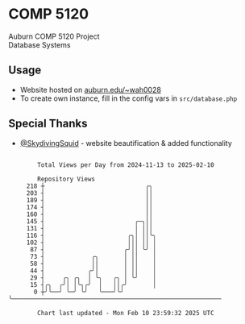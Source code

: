 # COMP 5120
Auburn COMP 5120 Project  
Database Systems

## Usage
- Website hosted on [auburn.edu/~wah0028](https://webhome.auburn.edu/~wah0028/)
- To create own instance, fill in the config vars in `src/database.php`

## Special Thanks
- [@SkydivingSquid](https://github.com/SkydivingSquid) - website beautification & added functionality

```

        Total Views per Day from 2024-11-13 to 2025-02-10

        Repository Views
     218 ┼                            ╭╮
     203 ┤                            ││
     189 ┤                            ││
     174 ┤                            ││
     160 ┤                            ││
     145 ┤                         ╭─╮││
     131 ┤                         │ │││
     116 ┤                       ╭╮│ ││╰╮
     102 ┤                       │││ ││ │
      87 ┤                      ╭╯││ ╰╯ │
      73 ┤             ╭╮       │ ││    │
      58 ┤             ││       │ ││    │
      44 ┤            ╭╯│       │ ││    │
      29 ┤     ╭╮ ╭╮  │ ╰╮   ╭╮ │ ╰╯    │
      15 ┤╭╮  ╭╯│ │╰╮╭╯  │   ││╭╯       │
       0 ┼╯╰──╯ ╰─╯ ╰╯   ╰───╯╰╯        ╰──────────────────────────────────────────────────────────

        Chart last updated - Mon Feb 10 23:59:32 2025 UTC
        
```
